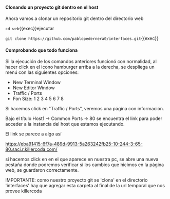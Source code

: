 #### Clonando un proyecto git dentro en el host

Ahora vamos a clonar un repositorio git dentro del directorio web

`cd web`{{exec}}ejecutar

`git clone https://github.com/pablopedernera0/interfaces.git`{{exec}}


#### Comprobando que todo funciona

Si la ejecución de los comandos anteriores funcionó con normalidad, al hacer click en el icono hamburger arriba a la derecha, se despliega un menú con las siguientes opciones:
- New Terminal Window
- New Editor Window
- Traffic / Ports
- Fon Size: 1 2 3 4 5 6 7 8

Si hacemos click en "Traffic / Ports", veremos una página con información.

Bajo el título Host1 -> Common Ports -> 80 se encuentra el link para poder
 acceder a la instancia del host que estamos ejecutando.

El link se parece a algo así

https://eba91415-6f7a-489d-9913-5a263242fb25-10-244-3-65-80.saci.r.killercoda.com/

si hacemos click en en el que aparece en nuestra pc, se abre una nueva pestaña
donde podremos verificar si los cambios que hicimos en la página web, se guardaron 
correctamente.

IMPORTANTE: como nuestro proyecto git se 'clona' en el directorio 'interfaces' hay que agregar esta carpeta al final de la url temporal que nos provee killercoda

